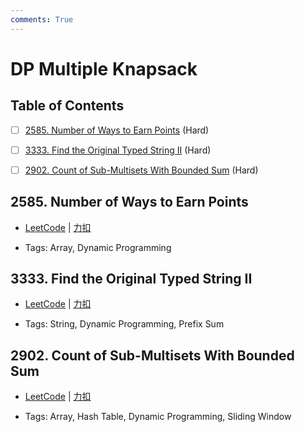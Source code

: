 ```yaml
---
comments: True
---
```


# DP Multiple Knapsack

## Table of Contents

- [ ] [2585. Number of Ways to Earn Points](#2585-number-of-ways-to-earn-points) (Hard)
- [ ] [3333. Find the Original Typed String II](#3333-find-the-original-typed-string-ii) (Hard)
- [ ] [2902. Count of Sub-Multisets With Bounded Sum](#2902-count-of-sub-multisets-with-bounded-sum) (Hard)


## 2585. Number of Ways to Earn Points

-    [LeetCode](https://leetcode.com/problems/number-of-ways-to-earn-points/) | [力扣](https://leetcode.cn/problems/number-of-ways-to-earn-points/)

-   Tags: Array, Dynamic Programming



## 3333. Find the Original Typed String II

-    [LeetCode](https://leetcode.com/problems/find-the-original-typed-string-ii/) | [力扣](https://leetcode.cn/problems/find-the-original-typed-string-ii/)

-   Tags: String, Dynamic Programming, Prefix Sum



## 2902. Count of Sub-Multisets With Bounded Sum

-    [LeetCode](https://leetcode.com/problems/count-of-sub-multisets-with-bounded-sum/) | [力扣](https://leetcode.cn/problems/count-of-sub-multisets-with-bounded-sum/)

-   Tags: Array, Hash Table, Dynamic Programming, Sliding Window



